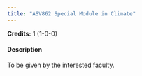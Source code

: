 ```yaml
---
title: "ASV862 Special Module in Climate"
---
```

**Credits:** 1 (1-0-0)

#### Description
To be given by the interested faculty.